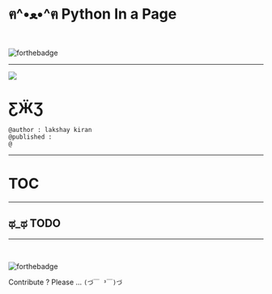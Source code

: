 # ฅ^•ﻌ•^ฅ Python In a Page


<br>

![forthebadge](https://forthebadge.com/images/badges/built-with-swag.svg)   

---

![](https://img.shields.io/badge/Use-Ctrl%20%2B%20F-blue?style=for-the-badge)

# ƸӜƷ

    @author : lakshay kiran
    @published : 
    @

---

# TOC


---  

## ಥ_ಥ TODO

---

<br>

![forthebadge](https://forthebadge.com/images/badges/cc-0.svg)  

Contribute ? Please ... `(づ￣ ³￣)づ`